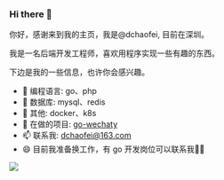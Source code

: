 ### Hi there 👋

你好，感谢来到我的主页，我是@dchaofei, 目前在深圳。

我是一名后端开发工程师，喜欢用程序实现一些有趣的东西。

下边是我的一些信息，也许你会感兴趣。

- 🔭 编程语言: go、php
- 🌱 数据库: mysql、redis
- 👯 其他: docker、k8s
- 🤔 在做的项目: [go-wechaty](https://github.com/wechaty/go-wechaty)
- 📫 联系我: dchaofei@163.com
- 😄 目前我准备换工作，有 go 开发岗位可以联系我🤔🤔

<img align="center" src="https://github-readme-stats.vercel.app/api?username=dchaofei&show_icons=true&icon_color=4B1E2F&text_color=718096&bg_color=FFFFFF&hide_title=true" />
